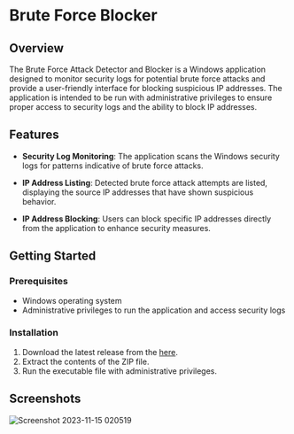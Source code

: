 # Brute Force Blocker

## Overview

The Brute Force Attack Detector and Blocker is a Windows application designed to monitor security logs for potential brute force attacks and provide a user-friendly interface for blocking suspicious IP addresses. The application is intended to be run with administrative privileges to ensure proper access to security logs and the ability to block IP addresses.

## Features

- **Security Log Monitoring**: The application scans the Windows security logs for patterns indicative of brute force attacks.
  
- **IP Address Listing**: Detected brute force attack attempts are listed, displaying the source IP addresses that have shown suspicious behavior.

- **IP Address Blocking**: Users can block specific IP addresses directly from the application to enhance security measures.

## Getting Started

### Prerequisites

- Windows operating system
- Administrative privileges to run the application and access security logs

### Installation

1. Download the latest release from the [here](https://github.com/ali-rzb/Brute-Force-Blocker/releases/download/main/Brute-Force-Blocker.rar).
2. Extract the contents of the ZIP file.
3. Run the executable file with administrative privileges.

## Screenshots

![Screenshot 2023-11-15 020519](https://github.com/ali-rzb/Brute-Force-Blocker/assets/63366614/0473237b-062e-46c4-8289-aba8e9c1cfd4)
